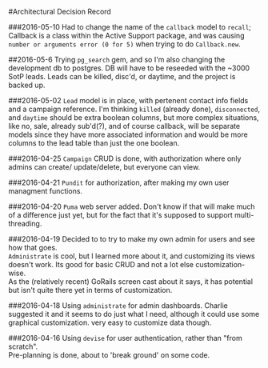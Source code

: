 #Architectural Decision Record

###2016-05-10
Had to change the name of the `callback` model to `recall`; Callback is a class
within the Active Support package, and was causing `number or arguments error
(0 for 5)` when trying to do `Callback.new`.  

##2016-05-6
Trying `pg_search` gem, and so I'm also changing the development db to postgres.
DB will have to be reseeded with the ~3000 SotP leads.
Leads can be killed, disc'd, or daytime, and the project is backed up.

###2016-05-02
`Lead` model is in place, with pertenent contact info fields and a campaign
reference.  I'm thinking `killed` (already done), `disconnected`, and `daytime`
should be extra boolean columns, but more complex situations, like no, sale,
already sub'd(?), and of course callback, will be separate models since they
have more associated information and would be more columns to the lead table
than just the one boolean.

###2016-04-25
`Campaign` CRUD is done, with authorization where only admins can create/
update/delete, but everyone can view.  

###2016-04-21
`Pundit` for authorization, after making my own user managment functions.

###2016-04-20
`Puma` web server added.  Don't know if that will make much of a difference
just yet, but for the fact that it's supposed to support multi-threading.

###2016-04-19
Decided to to try to make my own admin for users and see how that goes.  
`Administrate` is cool, but I learned more about it, and customizing its views
doesn't work. Its good for basic CRUD and not a lot else customization-wise.  
As the (relatively recent) GoRails screen cast about it says, it has potential
but isn't quite there yet in terms of customization.

###2016-04-18
Using `administrate` for admin dashboards.  Charlie suggested it and it seems
to do just what I need, although it could use some graphical customization.
very easy to customize data though.

###2016-04-16
Using `devise` for user authentication, rather than "from scratch".  
Pre-planning is done, about to 'break ground' on some code.

